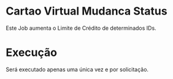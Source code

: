 # Cartao Virtual Mudanca Status
Este Job aumenta o Limite de Crédito de determinados IDs.

# Execução
Será executado apenas uma única vez e por solicitação.
